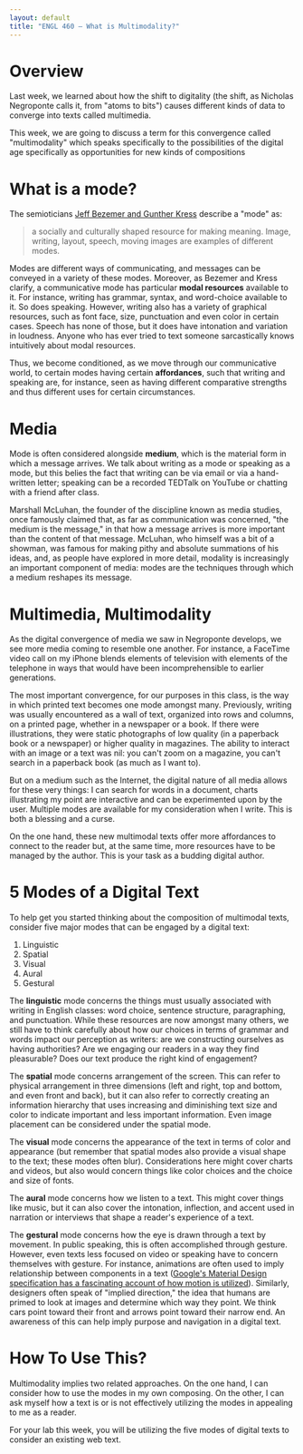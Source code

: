 ```yaml
---
layout: default
title: "ENGL 460 – What is Multimodality?"
---
```


# Overview

Last week, we learned about how the shift to digitality (the shift, as Nicholas Negroponte calls it, from "atoms to bits") causes different kinds of data to converge into texts called multimedia.

This week, we are going to discuss a term for this convergence called "multimodality" which speaks specifically to the possibilities of the digital age specifically as opportunities for new kinds of compositions

# What is a mode?

The semioticians [Jeff Bezemer and Gunther Kress](https://journals.sagepub.com/toc/wcxa/25/2) describe a "mode" as:

> a socially and culturally shaped resource for making meaning. Image, writing, layout, speech, moving images are examples of different modes. 

Modes are different ways of communicating, and messages can be conveyed in a variety of these modes. Moreover, as Bezemer and Kress clarify, a communicative mode has particular **modal resources** available to it. For instance, writing has grammar, syntax, and word-choice available to it. So does speaking. However, writing also has a variety of graphical resources, such as font face, size, punctuation and even color in certain cases. Speech has none of those, but it does have intonation and variation in loudness. Anyone who has ever tried to text someone sarcastically knows intuitively about modal resources.

Thus, we become conditioned, as we move through our communicative world, to certain modes having certain **affordances**, such that writing and speaking are, for instance, seen as having different comparative strengths and thus different uses for certain circumstances.

# Media

Mode is often considered alongside **medium**, which is the material form in which a message arrives. We talk about writing as a mode or speaking as a mode, but this belies the fact that writing can be via email or via a hand-written letter; speaking can be a recorded TEDTalk on YouTube or chatting with a friend after class.

Marshall McLuhan, the founder of the discipline known as media studies, once famously claimed that, as far as communication was concerned, "the medium is the message," in that how a message arrives is more important than the content of that message. McLuhan, who himself was a bit of a showman, was famous for making pithy and absolute summations of his ideas, and, as people have explored in more detail, modality is increasingly an important component of media: modes are the techniques through which a medium reshapes its message.

# Multimedia, Multimodality

As the digital convergence of media we saw in Negroponte develops, we see more media coming to resemble one another. For instance, a FaceTime video call on my iPhone blends elements of television with elements of the telephone in ways that would have been incomprehensible to earlier generations.

The most important convergence, for our purposes in this class, is the way in which printed text becomes one mode amongst many. Previously, writing was usually encountered as a wall of text, organized into rows and columns, on a printed page, whether in a newspaper or a book. If there were illustrations, they were static photographs of low quality (in a paperback book or a newspaper) or higher quality in magazines. The ability to interact with an image or a text was nil: you can't zoom on a magazine, you can't search in a paperback book (as much as I want to).

But on a medium such as the Internet, the digital nature of all media allows for these very things: I can search for words in a document, charts illustrating my point are interactive and can be experimented upon by the user. Multiple modes are available for my consideration when I write. This is both a blessing and a curse.

On the one hand, these new multimodal texts offer more affordances to connect to the reader but, at the same time, more resources have to be managed by the author. This is your task as a budding digital author.

# 5 Modes of a Digital Text

To help get you started thinking about the composition of multimodal texts, consider five major modes that can be engaged by a digital text:

1. Linguistic
1. Spatial
1. Visual
1. Aural
1. Gestural


The **linguistic** mode concerns the things must usually associated with writing in English classes: word choice, sentence structure, paragraphing, and punctuation. While these resources are now amongst many others, we still have to think carefully about how our choices in terms of grammar and words impact our perception as writers: are we constructing ourselves as having authorities? Are we engaging our readers in a way they find pleasurable? Does our text produce the right kind of engagement?

The **spatial** mode concerns arrangement of the screen. This can refer to physical arrangement in three dimensions (left and right, top and bottom, and even front and back), but it can also refer to correctly creating an information hierarchy that uses increasing and diminishing text size and color to indicate important and less important information. Even image placement can be considered under the spatial mode.

The **visual** mode concerns the appearance of the text in terms of color and appearance (but remember that spatial modes also provide a visual shape to the text; these modes often blur). Considerations here might cover charts and videos, but also would concern things like color choices and the choice and size of fonts.

The **aural** mode concerns how we listen to a text. This might cover things like music, but it can also cover the intonation, inflection, and accent used in narration or interviews that shape a reader's experience of a text.

The **gestural** mode concerns how the eye is drawn through a text by movement. In public speaking, this is often accomplished through gesture. However, even texts less focused on video or speaking have to concern themselves with gesture. For instance, animations are often used to imply relationship between components in a text ([Google's Material Design specification has a fascinating account of how motion is utilized](https://material.io/design/motion/understanding-motion.html#principles)). Similarly, designers often speak of "implied direction," the idea that humans are primed to look at images and determine which way they point. We think cars point toward their front and arrows point toward their narrow end. An awareness of this can help imply purpose and navigation in a digital text.

# How To Use This?

Multimodality implies two related approaches. On the one hand, I can consider how to use the modes in my own composing. On the other, I can ask myself how a text is or is not effectively utilizing the modes in appealing to me as a reader.

For your lab this week, you will be utilizing the five modes of digital texts to consider an existing web text.
